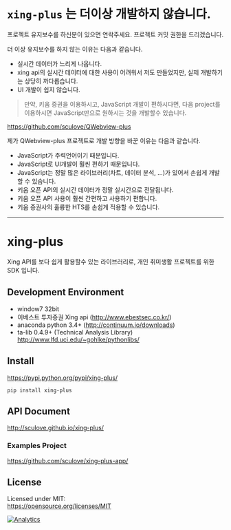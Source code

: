 
# `xing-plus` 는 더이상 개발하지 않습니다.
프로젝트 유지보수를 하신분이 있으면 연락주세요. 프로젝트 커밋 권한을 드리겠습니다.


더 이상 유지보수를 하지 않는 이유는 다음과 같습니다.
 - 실시간 데이터가 느리게 나옵니다.
 - xing api의 실시간 데이터에 대한 사용이 어려워서 저도 만들었지만, 실제 개발하기는 상당히 까다롭습니다.
 - UI 개발이 쉽지 않습니다.

> 만약, 키움 증권을 이용하시고, JavaScript 개발이 편하시다면,
다음 project를 이용하시면 JavaScript만으로 원하시는 것을 개발할수 있습니다.

https://github.com/sculove/QWebview-plus

제가 QWebview-plus 프로젝트로 개발 방향을 바꾼 이유는 다음과 같습니다.
- JavaScript가 주력언어이기 때문입니다.
- JavaScript로 UI개발이 훨씬 편하기 때문입니다.
- JavaScript는 정말 많은 라이브러리(차트, 데이터 분석, ...)가 있어서 손쉽게 개발할 수 있습니다.
- 키움 오픈 API의 실시간 데이터가 정말 실시간으로 전달됩니다.
- 키움 오픈 API 사용이 훨씬 간편하고 사용하기 편합니다.
- 키움 증권사의 훌륭한 HTS를 손쉽게 적용할 수 있습니다.


----------------
# xing-plus
Xing API를 보다 쉽게 활용할수 있는 라이브러리로, 개인 취미생활 프로젝트를 위한 SDK 입니다.

## Development Environment
 - window7 32bit
 - 이베스트 투자증권 Xing api (http://www.ebestsec.co.kr/)
 - anaconda python 3.4+ (http://continuum.io/downloads)
 - ta-lib 0.4.9+ (Technical Analysis Library) http://www.lfd.uci.edu/~gohlke/pythonlibs/

## Install
https://pypi.python.org/pypi/xing-plus/
```
pip install xing-plus
```

## API Document
http://sculove.github.io/xing-plus/

### Examples Project
https://github.com/sculove/xing-plus-app/

## License
Licensed under MIT:  
https://opensource.org/licenses/MIT 

[![Analytics](https://ga-beacon.appspot.com/UA-37362821-9/xing-plus/readme)](https://github.com/sculove/xing-plus)
